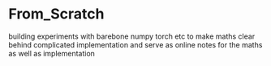 # From_Scratch
building experiments with barebone numpy torch etc to make maths clear behind complicated implementation and serve as online notes for the maths as well as implementation
